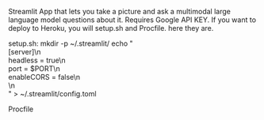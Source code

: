 Streamlit App that lets you take a picture and ask a multimodal large language model questions about it.
Requires Google API KEY.
If you want to deploy to Heroku, you will setup.sh and Procfile.  here they are.

setup.sh:
mkdir -p ~/.streamlit/
echo "\
[server]\n\
headless = true\n\
port = $PORT\n\
enableCORS = false\n\
\n\
" > ~/.streamlit/config.toml

Procfile
